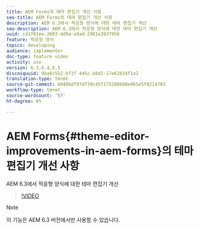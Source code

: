 ```yaml
---
title: AEM Forms의 테마 편집기 개선 사항
seo-title: AEM Forms의 테마 편집기 개선 사항
description: AEM 6.3에서 적응형 양식에 대한 테마 편집기 개선
seo-description: AEM 6.3에서 적응형 양식에 대한 테마 편집기 개선
uuid: cd1f01ee-2603-4d9a-a8ad-2981e3937956
feature: 적응형 양식
topics: developing
audience: implementer
doc-type: feature video
activity: use
version: 6.3,6.4,6.5
discoiquuid: 9ba8c552-bf3f-445c-b0d1-17e62b34f1a2
translation-type: tm+mt
source-git-commit: b040bdf97df39c45f175288608e965e5f0214703
workflow-type: tm+mt
source-wordcount: '57'
ht-degree: 0%

---
```



# AEM Forms{#theme-editor-improvements-in-aem-forms}의 테마 편집기 개선 사항

AEM 6.3에서 적응형 양식에 대한 테마 편집기 개선

>[!VIDEO](https://video.tv.adobe.com/v/19497?quality=9&learn=on)

>[!NOTE]
>
>이 기능은 AEM 6.3 버전에서만 사용할 수 있습니다.

